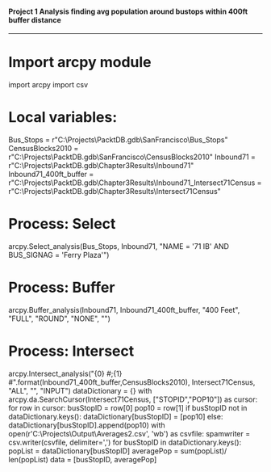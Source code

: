 #### Project 1 Analysis finding avg population around bustops within 400ft buffer distance
---------------------------------------------------------------------------
# Import arcpy module
import arcpy
import csv
# Local variables:
Bus_Stops =
r"C:\Projects\PacktDB.gdb\SanFrancisco\Bus_Stops"
CensusBlocks2010 =
r"C:\Projects\PacktDB.gdb\SanFrancisco\CensusBlocks2010"
Inbound71 =
r"C:\Projects\PacktDB.gdb\Chapter3Results\Inbound71"
Inbound71_400ft_buffer =
r"C:\Projects\PacktDB.gdb\Chapter3Results\Inbound71_Intersect71Census =
r"C:\Projects\PacktDB.gdb\Chapter3Results\Intersect71Census"
# Process: Select
arcpy.Select_analysis(Bus_Stops,
Inbound71,
"NAME = '71 IB'
AND BUS_SIGNAG = 'Ferry Plaza'")
# Process: Buffer
arcpy.Buffer_analysis(Inbound71,
Inbound71_400ft_buffer,
"400 Feet",
"FULL", "ROUND", "NONE", "")
# Process: Intersect
arcpy.Intersect_analysis("{0} #;{1}
#".format(Inbound71_400ft_buffer,CensusBlocks2010),
Intersect71Census, "ALL", "", "INPUT")
dataDictionary = {}
with
arcpy.da.SearchCursor(Intersect71Census,
["STOPID","POP10"]) as cursor:
for row in cursor:
busStopID = row[0]
pop10 = row[1]
if busStopID not in
dataDictionary.keys():
dataDictionary[busStopID]
= [pop10]
else:
dataDictionary[busStopID].append(pop10)
with
open(r'C:\Projects\Output\Averages2.csv',
'wb') as csvfile:
spamwriter = csv.writer(csvfile,
delimiter=',')
for busStopID in
dataDictionary.keys():
popList =
dataDictionary[busStopID]
averagePop = sum(popList)/
len(popList)
data = [busStopID, averagePop]
